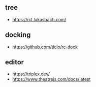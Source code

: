 ## tree

- https://rct.lukasbach.com/

## docking

- https://github.com/ticlo/rc-dock

## editor

- https://triplex.dev/
- https://www.theatrejs.com/docs/latest

